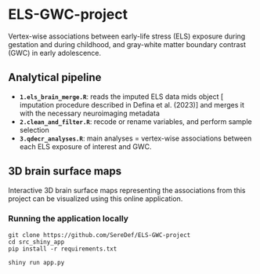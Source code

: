# ELS-GWC-project
Vertex-wise associations between early-life stress (ELS) exposure during gestation and during childhood, and gray-white matter boundary contrast (GWC) in early adolescence.

## Analytical pipeline 
 - **`1.els_brain_merge.R`**: reads the imputed ELS data mids object [ imputation procedure described in Defina et al. (2023)] and merges it with the necessary neuroimaging metadata
 - **`2.clean_and_filter.R`**: recode or rename variables, and perform sample selection
 - **`3.qdecr_analyses.R`**: main analyses = vertex-wise associations between each ELS exposure of interest and GWC.

## 3D brain surface maps
Interactive 3D brain surface maps representing the associations from this project can be visualized using this online application. 

### Running the application locally 
```
git clone https://github.com/SereDef/ELS-GWC-project
cd src_shiny_app
pip install -r requirements.txt

shiny run app.py
```
